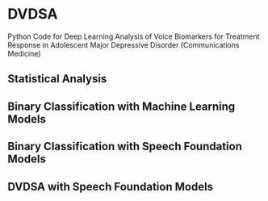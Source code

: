 # DVDSA
Python Code for Deep Learning Analysis of Voice Biomarkers for Treatment Response in Adolescent Major Depressive Disorder (Communications Medicine)



## Statistical Analysis


## Binary Classification with Machine Learning Models


## Binary Classification with Speech Foundation Models

## DVDSA with Speech Foundation Models
